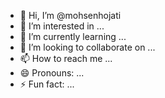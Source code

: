 - 👋 Hi, I’m @mohsenhojati
- 👀 I’m interested in ...
- 🌱 I’m currently learning ...
- 💞️ I’m looking to collaborate on ...
- 📫 How to reach me ...
- 😄 Pronouns: ...
- ⚡ Fun fact: ...

<!---
mohsenhojati/mohsenhojati is a ✨ special ✨ repository because its `README.md` (this file) appears on your GitHub profile.
You can click the Preview link to take a look at your changes.
--->
